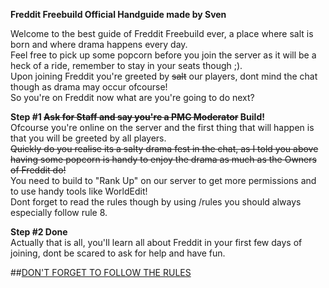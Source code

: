 **Freddit Freebuild Official Handguide made by Sven**
  
Welcome to the best guide of Freddit Freebuild ever, a place where salt is born and where drama happens every day.  
Feel free to pick up some popcorn before you join the server as it will be a heck of a ride, remember to stay in your seats though ;).  
Upon joining Freddit you're greeted by ~~salt~~ our players, dont mind the chat though as drama may occur ofcourse!  
So you're on Freddit now what are you're going to do next?  
  
**Step #1 ~~Ask for Staff and say you're a PMC Moderator~~ Build!**  
Ofcourse you're online on the server and the first thing that will happen is that you will be greeted by all players.  
~~Quickly do you realise its a salty drama fest in the chat, as I told you above having some popcorn is handy to enjoy the drama as much as the Owners of Freddit do!~~  
You need to build to "Rank Up" on our server to get more permissions and to use handy tools like WorldEdit!  
Dont forget to read the rules though by using /rules you should always especially follow rule 8.

**Step #2 Done**  
Actually that is all, you'll learn all about Freddit in your first few days of joining, dont be scared to ask for help and have fun.

##[DON'T FORGET TO FOLLOW THE RULES](https://www.reddit.com/r/Freebuild/wiki/rules)